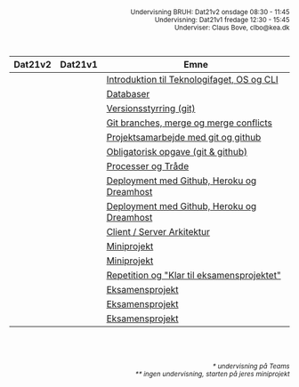 <script src="https://code.jquery.com/jquery-3.2.1.min.js"></script>
<script src="script.js"></script>

<div style="text-align:right"><small>
Undervisning BRUH: Dat21v2 onsdage 08:30 - 11:45 <br>    
Undervisning: Dat21v1 fredage 12:30 - 15:45 <br>    
Underviser: Claus Bove, clbo@kea.dk <br>
<br><br>
</small>  
</div>

| Dat21v2 | Dat21v1 | Emne | 
|:---|:---| --- |
||| [Introduktion til Teknologifaget, OS og CLI ](1.md)|
||| [Databaser](2.md)|
||| [Versionsstyrring (git)](3.md)|
||| [Git branches, merge og merge conflicts](4.md)|
||| [Projektsamarbejde med git og github](5.md)|
||| [Obligatorisk opgave (git & github)](6.md)|
||| [Processer og Tråde](7.md)|
||| [Deployment med Github, Heroku og Dreamhost](8.md)|
||| [Deployment med Github, Heroku og Dreamhost](9.md)|
||| [Client / Server Arkitektur](10.md) |
||| [Miniprojekt](11.md)|
||| [Miniprojekt](12.md)|
||| [Repetition og "Klar til eksamensprojektet"](13.md)|
||| [Eksamensprojekt](14.md)|
||| [Eksamensprojekt](15.md)|
||| [Eksamensprojekt](16.md)|

<br><br>
<div style='text-align:right'><i><small>* undervisning på Teams</small></i></div>
<div style='text-align:right'><i><small>** ingen undervisning, starten på jeres miniprojekt</small></i></div>

<script>  
var dates = [
	{dat21v2: '25/08', dat21v1: '27/08'},
	{dat21v2: '01/09', dat21v1:'03/09' },
	{dat21v2: '08/09*', dat21v1:'10/09' },
	{dat21v2: '15/09', dat21v1:'17/09' 	},
	{dat21v2: '22/09*', dat21v1:'24/09'},
	{dat21v2: '29/09', dat21v1:'01/10'  },
	{dat21v2: '06/10*', dat21v1:'08/10'  },
	{dat21v2: '13/10', dat21v1:'15/10' },

	{dat21v2:'20/10*', dat21v1:'22/10' },

	{dat21v2:'27/10', dat21v1:'29/10'},
	{dat21v2:'03/11**', dat21v1:'05/11'},
	{dat21v2:'10/11', dat21v1:'12/11'},
	{dat21v2:'17/11*', dat21v1:'19/11'},
	{dat21v2:'24/11', dat21v1:'26/11'},
	{dat21v2:'01/12*', dat21v1:'03/12' },
	{dat21v2:'08/12', dat21v1:'10/12'},

]
var table = document.getElementsByTagName("table");  
var tbody = document.getElementsByTagName("tbody")
var rows = document.getElementsByTagName("tr");  
for(i = 1; i < rows.length; i++){  
  var tds = rows[i].getElementsByTagName("td"); 
  tds[0].innerHTML= dates[i-1].dat21v2; 
  tds[1].innerHTML= dates[i-1].dat21v1;
}
/*
var section = document.getElementById('downloads');
console.log(section)
var ar = section.getElementsByTagName("a");

for (i = 0; i < ar.length; ++i)
   ar[i].style.display = "none";
*/

</script>
